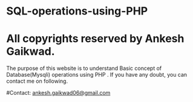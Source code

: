 # SQL-operations-using-PHP
# All copyrights reserved by Ankesh Gaikwad.

The purpose of this website is to understand Basic concept of Database(Mysqli) operations using PHP .
If you have any doubt, you can contact me on following. 

#Contact: ankesh.gaikwad06@gmail.com
